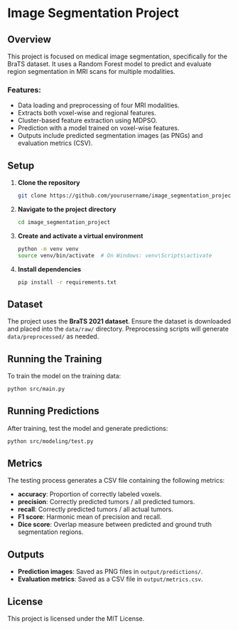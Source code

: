# Image Segmentation Project

## Overview  
This project is focused on medical image segmentation, specifically for the BraTS dataset. It uses a Random Forest model to predict and evaluate region segmentation in MRI scans for multiple modalities.  

### Features:  
- Data loading and preprocessing of four MRI modalities.  
- Extracts both voxel-wise and regional features.  
- Cluster-based feature extraction using MDPSO.  
- Prediction with a model trained on voxel-wise features.  
- Outputs include predicted segmentation images (as PNGs) and evaluation metrics (CSV).  

## Setup  
1. **Clone the repository**  
   ```bash  
   git clone https://github.com/yourusername/image_segmentation_project.git  
   ```  

2. **Navigate to the project directory**  
   ```bash  
   cd image_segmentation_project  
   ```  

3. **Create and activate a virtual environment**  
   ```bash  
   python -m venv venv  
   source venv/bin/activate  # On Windows: venv\Scripts\activate  
   ```  

4. **Install dependencies**  
   ```bash  
   pip install -r requirements.txt  
   ```  

## Dataset  
The project uses the **BraTS 2021 dataset**. Ensure the dataset is downloaded and placed into the `data/raw/` directory. Preprocessing scripts will generate `data/preprocessed/` as needed.  

## Running the Training  
To train the model on the training data:  
```bash  
python src/main.py  
```  

## Running Predictions  
After training, test the model and generate predictions:  
```bash  
python src/modeling/test.py  
```  

## Metrics  
The testing process generates a CSV file containing the following metrics:  
- **accuracy**: Proportion of correctly labeled voxels.  
- **precision**: Correctly predicted tumors / all predicted tumors.  
- **recall**: Correctly predicted tumors / all actual tumors.  
- **F1 score**: Harmonic mean of precision and recall.  
- **Dice score**: Overlap measure between predicted and ground truth segmentation regions.  

## Outputs  
- **Prediction images**: Saved as PNG files in `output/predictions/`.  
- **Evaluation metrics**: Saved as a CSV file in `output/metrics.csv`.  

## License  
This project is licensed under the MIT License.  
